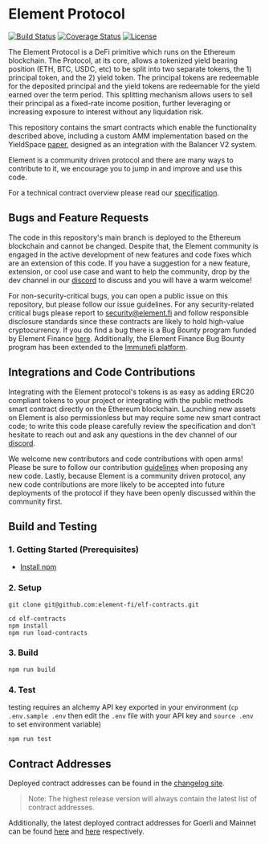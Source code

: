 # Element Protocol

[![Build Status](https://github.com/element-fi/elf-contracts/workflows/Tests/badge.svg)](https://github.com/element-fi/elf-contracts/actions)
[![Coverage Status](https://coveralls.io/repos/github/element-fi/elf-contracts/badge.svg?branch=main&service=github&t=7FWsvc)](https://coveralls.io/github/element-fi/elf-contracts?branch=main)
[![License](https://img.shields.io/badge/License-Apache%202.0-blue.svg)](https://github.com/element-fi/elf-contracts/blob/master/LICENSE)

The Element Protocol is a DeFi primitive which runs on the Ethereum blockchain. The Protocol, at its core, allows a tokenized yield bearing position (ETH, BTC, USDC, etc) to be split into two separate tokens, the 1) principal token, and the 2) yield token. The principal tokens are redeemable for the deposited principal and the yield tokens are redeemable for the yield earned over the term period. This splitting mechanism allows users to sell their principal as a fixed-rate income position, further leveraging or increasing exposure to interest without any liquidation risk.

This repository contains the smart contracts which enable the functionality described above, including a custom AMM implementation based on the YieldSpace [paper](https://yield.is/YieldSpace.pdf), designed as an integration with the Balancer V2 system.

Element is a community driven protocol and there are many ways to contribute to it, we encourage you to jump in and improve and use this code.

For a technical contract overview please read our [specification](https://github.com/element-fi/elf-contracts/blob/master/SPECIFICATION.md).

## Bugs and Feature Requests

The code in this repository's main branch is deployed to the Ethereum blockchain and cannot be changed. Despite that, the Element community is engaged in the active development of new features and code fixes which are an extension of this code. If you have a suggestion for a new feature, extension, or cool use case and want to help the community, drop by the dev channel in our [discord](https://discord.com/invite/JpctS728r9) to discuss and you will have a warm welcome!

For non-security-critical bugs, you can open a public issue on this repository, but please follow our issue guidelines. For any security-related critical bugs please report to security@element.fi and follow responsible disclosure standards since these contracts are likely to hold high-value cryptocurrency. If you do find a bug there is a Bug Bounty program funded by Element Finance [here](https://element.fi/security). Additionally, the Element Finance Bug Bounty program has been extended to the [Immunefi platform](https://immunefi.com/bounty/elementfinance/).

## Integrations and Code Contributions

Integrating with the Element protocol's tokens is as easy as adding ERC20 compliant tokens to your project or integrating with the public methods smart contract directly on the Ethereum blockchain. Launching new assets on Element is also permissionless but may require some new smart contract code; to write this code please carefully review the specification and don't hesitate to reach out and ask any questions in the dev channel of our [discord](https://discord.com/invite/JpctS728r9).

We welcome new contributors and code contributions with open arms! Please be sure to follow our contribution [guidelines](https://github.com/element-fi/elf-contracts/blob/master/CONTRIBUTING.md) when proposing any new code. Lastly, because Element is a community driven protocol, any new code contributions are more likely to be accepted into future deployments of the protocol if they have been openly discussed within the community first.

## Build and Testing

### 1. Getting Started (Prerequisites)

- [Install npm](https://nodejs.org/en/download/)

### 2. Setup

```
git clone git@github.com:element-fi/elf-contracts.git
```

```
cd elf-contracts
npm install
npm run load-contracts
```

### 3. Build

```
npm run build
```

### 4. Test
testing requires an alchemy API key exported in your environment (`cp .env.sample .env` then edit the `.env` file with your API key and `source .env` to set environment variable)

```
npm run test
```

## Contract Addresses

Deployed contract addresses can be found in the [changelog site](https://element-fi.github.io/elf-deploy).

> Note: The highest release version will always contain the latest list of contract addresses.

Additionally, the latest deployed contract addresses for Goerli and Mainnet can be found [here](https://github.com/element-fi/elf-deploy/blob/main/addresses/goerli.json) and [here](https://github.com/element-fi/elf-deploy/blob/main/addresses/mainnet.json) respectively.
